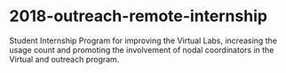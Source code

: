 # 2018-outreach-remote-internship
Student Internship Program for improving the Virtual Labs, increasing the usage count and promoting the involvement of nodal coordinators in the Virtual and outreach program.

